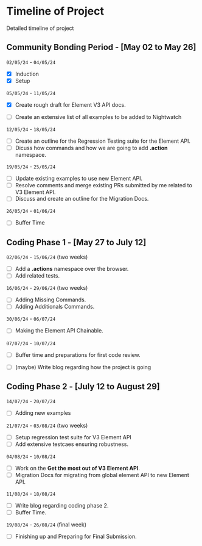 # Timeline of Project

Detailed timeline of project

## Community Bonding Period - [May 02 to May 26]

`02/05/24` - `04/05/24`

- [x] Induction
- [x] Setup

`05/05/24` - `11/05/24`

- [x] Create rough draft for Element V3 API docs.
- [ ] Create an extensive list of all examples to be added to Nightwatch


`12/05/24` - `18/05/24`

- [ ] Create an outline for the Regression Testing suite for the Element API.
- [ ] Dicuss how commands and how we are going to add **.action** namespace.

`19/05/24` - `25/05/24`

- [ ] Update existing examples to use new Element API.
- [ ] Resolve comments and merge existing PRs submitted by me related to V3 Element API.
- [ ] Discuss and create an outline for the Migration Docs.

`26/05/24` - `01/06/24`

- [ ] Buffer Time

## Coding Phase 1 - [May 27 to July 12]

`02/06/24` - `15/06/24` (two weeks)

- [ ] Add a **.actions** namespace over the browser.
- [ ] Add related tests.

`16/06/24` - `29/06/24` (two weeks)

- [ ] Adding Missing Commands.
- [ ] Adding Additionals Commands.

`30/06/24` - `06/07/24`

- [ ] Making the Element API Chainable.

`07/07/24` - `10/07/24`

- [ ] Buffer time and preparations for first code review.
- [ ] (maybe) Write blog regarding how the project is going


## Coding Phase 2 - [July 12 to August 29]

`14/07/24` - `20/07/24`

- [ ] Adding new examples

`21/07/24` - `03/08/24` (two weeks)

- [ ] Setup regression test suite for V3 Element API
- [ ] Add extensive testcaes ensuring robustness.

`04/08/24` - `10/08/24`

- [ ] Work on the **Get the most out of V3 Element API**.
- [ ] Migration Docs for migrating from global element API to new Element API.

`11/08/24` - `18/08/24`

- [ ] Write blog regarding coding phase 2.
- [ ] Buffer Time.

`19/08/24` - `26/08/24` (final week)

- [ ] Finishing up and Preparing for Final Submission.



